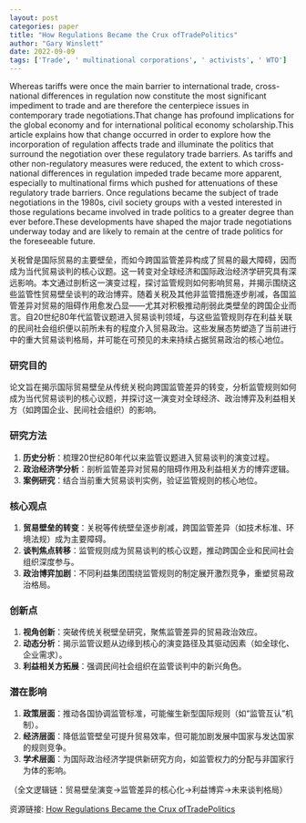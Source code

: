 ```yaml
---
layout: post
categories: paper
title: "How Regulations Became the Crux ofTradePolitics"
author: "Gary Winslett"
date: 2022-09-09
tags: ['Trade', ' multinational corporations', ' activists', ' WTO']
---
```


Whereas tariffs were once the main barrier to international trade, cross-national differences in regulation now constitute the most significant impediment to trade and are therefore the centerpiece issues in contemporary trade negotiations.That change has profound implications for the global economy and for international political economy scholarship.This article explains how that change occurred in order to explore how the incorporation of regulation affects trade and illuminate the politics that surround the negotiation over these regulatory trade barriers. As tariffs and other non-regulatory measures were reduced, the extent to which cross-national differences in regulation impeded trade became more apparent, especially to multinational firms which pushed for attenuations of these regulatory trade barriers. Once regulations became the subject of trade negotiations in the 1980s, civil society groups with a vested interested in those regulations became involved in trade politics to a greater degree than ever before.These developments have shaped the major trade negotiations underway today and are likely to remain at the centre of trade politics for the foreseeable future.

关税曾是国际贸易的主要壁垒，而如今跨国监管差异构成了贸易的最大障碍，因而成为当代贸易谈判的核心议题。这一转变对全球经济和国际政治经济学研究具有深远影响。本文通过剖析这一演变过程，探讨监管规则如何影响贸易，并揭示围绕这些监管性贸易壁垒谈判的政治博弈。随着关税及其他非监管措施逐步削减，各国监管差异对贸易的阻碍作用愈发凸显——尤其对积极推动削弱此类壁垒的跨国企业而言。自20世纪80年代监管议题进入贸易谈判领域，与这些监管规则存在利益关联的民间社会组织便以前所未有的程度介入贸易政治。这些发展态势塑造了当前进行中的重大贸易谈判格局，并可能在可预见的未来持续占据贸易政治的核心地位。

### 研究目的  
论文旨在揭示国际贸易壁垒从传统关税向跨国监管差异的转变，分析监管规则如何成为当代贸易谈判的核心议题，并探讨这一演变对全球经济、政治博弈及利益相关方（如跨国企业、民间社会组织）的影响。

### 研究方法  
1. **历史分析**：梳理20世纪80年代以来监管议题进入贸易谈判的演变过程。  
2. **政治经济学分析**：剖析监管差异对贸易的阻碍作用及利益相关方的博弈逻辑。  
3. **案例研究**：结合当前重大贸易谈判实例，验证监管规则的核心地位。  

### 核心观点  
1. **贸易壁垒的转变**：关税等传统壁垒逐步削减，跨国监管差异（如技术标准、环境法规）成为主要障碍。  
2. **谈判焦点转移**：监管规则成为贸易谈判的核心议题，推动跨国企业和民间社会组织深度参与。  
3. **政治博弈加剧**：不同利益集团围绕监管规则的制定展开激烈竞争，重塑贸易政治格局。  

### 创新点  
1. **视角创新**：突破传统关税壁垒研究，聚焦监管差异的贸易政治效应。  
2. **动态分析**：揭示监管议题从边缘到核心的演变路径及其驱动因素（如全球化、企业需求）。  
3. **利益相关方拓展**：强调民间社会组织在监管谈判中的新兴角色。  

### 潜在影响  
1. **政策层面**：推动各国协调监管标准，可能催生新型国际规则（如“监管互认”机制）。  
2. **经济层面**：降低监管壁垒可提升贸易效率，但可能加剧发展中国家与发达国家的规则竞争。  
3. **学术层面**：为国际政治经济学提供新研究方向，如监管权力的分配与非国家行为体的影响。  

（全文逻辑链：贸易壁垒演变→监管差异的核心化→利益博弈→未来谈判格局）

资源链接: [How Regulations Became the Crux ofTradePolitics](https://papers.ssrn.com/sol3/papers.cfm?abstract_id=4187159)
